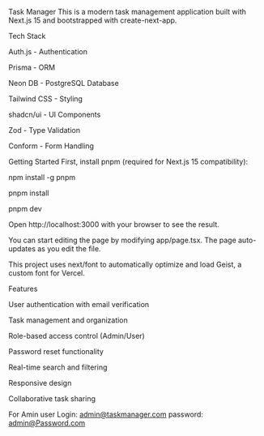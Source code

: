 Task Manager
This is a modern task management application built with Next.js 15 and bootstrapped with create-next-app.

Tech Stack

Auth.js - Authentication

Prisma - ORM

Neon DB - PostgreSQL Database

Tailwind CSS - Styling

shadcn/ui - UI Components

Zod - Type Validation

Conform - Form Handling

Getting Started
First, install pnpm (required for Next.js 15 compatibility):

npm install -g pnpm

pnpm install

pnpm dev

Open http://localhost:3000 with your browser to see the result.

You can start editing the page by modifying app/page.tsx. The page auto-updates as you edit the file.

This project uses next/font to automatically optimize and load Geist, a custom font for Vercel.

Features

User authentication with email verification

Task management and organization

Role-based access control (Admin/User)

Password reset functionality

Real-time search and filtering

Responsive design

Collaborative task sharing


For Amin user 
Login: admin@taskmanager.com
password: admin@Password.com
